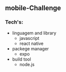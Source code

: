  ## mobile-Challenge
 
 ### Tech's:

  - linguagem and library
     - javascript
     - react native
  - packege manager
     - expo 
  - build tool 
     - node.js
 ##
  
